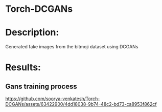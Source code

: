 # Torch-DCGANs

# Description:
Generated fake images from the bitmoji dataset using DCGANs

# Results:
## Gans training process

https://github.com/soorya-venkatesh/Torch-DCGANs/assets/63422900/4dd18038-9b74-48c2-bd73-ca8953f862cf

